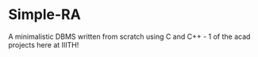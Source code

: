 # Simple-RA
A minimalistic DBMS written from scratch using C and C++ - 1 of the acad projects here at IIITH!
